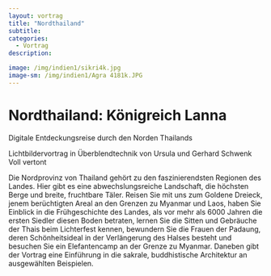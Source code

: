 ```yaml
---
layout: vortrag
title: "Nordthailand"
subtitle: 
categories:
  - Vortrag
description: 

image: /img/indien1/sikri4k.jpg
image-sm: /img/indien1/Agra 4181k.JPG
---
```

Nordthailand: Königreich Lanna
==================================
 
Digitale Entdeckungsreise durch den Norden Thailands

Lichtbildervortrag in Überblendtechnik
von Ursula und Gerhard Schwenk
Voll vertont

Die Nordprovinz von Thailand gehört zu den faszinierendsten Regionen des Landes. Hier gibt es eine abwechslungsreiche Landschaft, die höchsten Berge und breite, fruchtbare Täler. 
Reisen Sie mit uns zum Goldene Dreieck, jenem berüchtigten Areal an den Grenzen zu Myanmar und Laos, haben Sie Einblick in die Frühgeschichte des Landes, als vor mehr als 6000 Jahren die ersten Siedler diesen Boden betraten, lernen Sie die Sitten und Gebräuche der Thais beim Lichterfest kennen, bewundern Sie die Frauen der Padaung, deren Schönheitsideal in der Verlängerung des Halses besteht und besuchen Sie ein Elefantencamp an der Grenze zu Myanmar. Daneben gibt der Vortrag eine Einführung in die sakrale, buddhistische Architektur an ausgewählten Beispielen.
